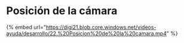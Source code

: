 # Posición de la cámara

{% embed url="https://digi21.blob.core.windows.net/videos-ayuda/desarrollo/22.%20Posicion%20de%20la%20camara.mp4" %}



